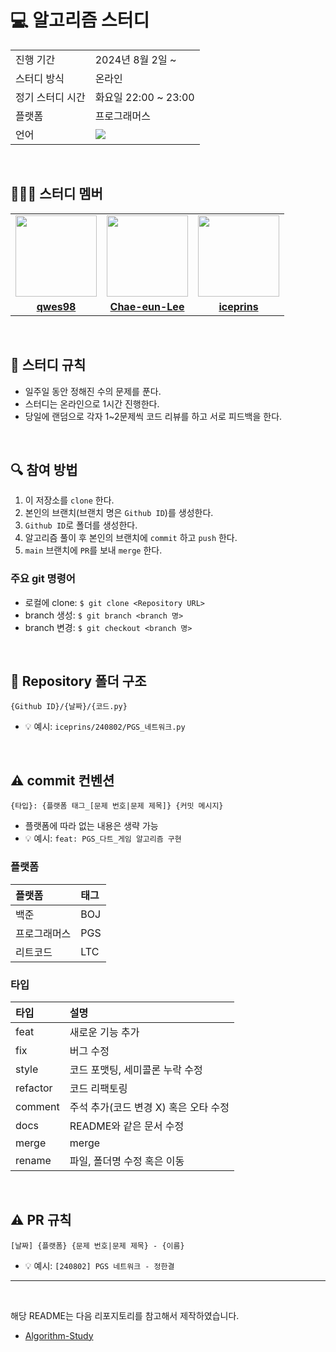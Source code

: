 # 💻 알고리즘 스터디

<table>
  <tr>
    <td>진행 기간</td>
    <td>2024년 8월 2일 ~ </td>
  </tr>
  <tr>
    <td>스터디 방식</td>
    <td>온라인</td>
  </tr>
  <tr>
    <td>정기 스터디 시간</td>
    <td>화요일 22:00 ~ 23:00</td>
  </tr>
  <tr>
    <td>플랫폼</td>
    <td>프로그래머스</td>
  </tr>
  <tr>
    <td>언어</td>
    <td><img src="https://img.shields.io/badge/Python-3776AB?style=for-the-badge&logo=python&logoColor=white">
    </td>
  </tr>
</table>

<br/>

## 🧑🏻‍💻 스터디 멤버

<table>
 <tr>
<!--     <td align="center"><a href="https://github.com/soyeon1806"><img src="https://avatars.githubusercontent.com/soyeon1806" width="130px;" alt=""></a></td> -->
    <td align="center"><a href="https://github.com/qwes98"><img src="https://avatars.githubusercontent.com/qwes98" width="130px;" alt=""></a></td>
    <td align="center"><a href="https://github.com/Chae-eun-Lee"><img src="https://avatars.githubusercontent.com/Chae-eun-Lee" width="130px;" alt=""></a></td>
    <td align="center"><a href="https://github.com/iceprins"><img src="https://avatars.githubusercontent.com/iceprins" width="130px;" alt=""></a></td>
  </tr>
  <tr>
<!--     <td align="center"><a href="https://github.com/soyeon1806"><b>soyeon1806</b></a></td> -->
    <td align="center"><a href="https://github.com/qwes98"><b>qwes98</b></a></td>
    <td align="center"><a href="https://github.com/Chae-eun-Lee"><b>Chae-eun-Lee</b></a></td>
    <td align="center"><a href="https://github.com/iceprins"><b>iceprins</b></a></td>
  </tr>
</table>

<br/>

## 📌 스터디 규칙
- 일주일 동안 정해진 수의 문제를 푼다.
- 스터디는 온라인으로 1시간 진행한다.
- 당일에 랜덤으로 각자 1~2문제씩 코드 리뷰를 하고 서로 피드백을 한다.
  
<br/>

## 🔍 참여 방법
1. 이 저장소를 `clone` 한다.
2. 본인의 브랜치(브랜치 명은 `Github ID`)를 생성한다.
3. `Github ID`로 폴더를 생성한다.
4. 알고리즘 풀이 후 본인의 브랜치에 `commit` 하고 `push` 한다.
5. `main` 브랜치에 `PR`를 보내 `merge` 한다.

### 주요 git 명령어
- 로컬에 clone: `$ git clone <Repository URL>`
- branch 생성: `$ git branch <branch 명>`
- branch 변경: `$ git checkout <branch 명>`

<br/>

## 📁 Repository 폴더 구조
```
{Github ID}/{날짜}/{코드.py}
```

- 💡 예시: `iceprins/240802/PGS_네트워크.py`

<br/>

## ⚠️ commit 컨벤션

```
{타입}: {플랫폼 태그_[문제 번호|문제 제목]} {커밋 메시지}
```

- 플랫폼에 따라 없는 내용은 생략 가능
- 💡 예시: `feat: PGS_다트_게임 알고리즘 구현`

### 플랫폼

| 플랫폼    | 태그  |
|:-------|:----|
| 백준     | BOJ |
| 프로그래머스 | PGS |
| 리트코드   | LTC |

### 타입

| 타입       | 설명                      |
|:---------|:------------------------|
| feat     | 새로운 기능 추가               |
| fix      | 버그 수정                   |
| style    | 코드 포맷팅, 세미콜론 누락 수정  |
| refactor | 코드 리팩토링                 |
| comment  | 주석 추가(코드 변경 X) 혹은 오타 수정 |
| docs     | README와 같은 문서 수정        |
| merge    | merge                   |
| rename   | 파일, 폴더명 수정 혹은 이동        |

<br/>

## ⚠️ PR 규칙

```
[날짜] {플랫폼} {문제 번호|문제 제목} - {이름}
```

- 💡 예시: `[240802] PGS 네트워크 - 정한결`

---

<br/>

해당 README는 다음 리포지토리를 참고해서 제작하였습니다.

- [Algorithm-Study](https://github.com/CodeSquad-2023-BE-Study/Algorithm-Study)
